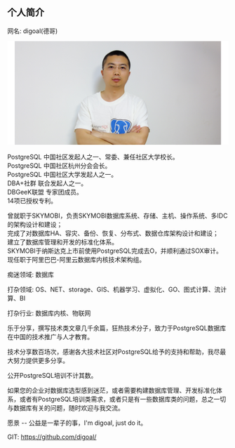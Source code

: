 ## 个人简介
网名: digoal(德哥)    
  
![pic](digoal.png)  
    
PostgreSQL 中国社区发起人之一、常委、兼任社区大学校长。  
PostgreSQL 中国社区杭州分会会长。  
PostgreSQL 中国社区大学发起人之一。  
DBA+社群 联合发起人之一。  
DBGeeK联盟 专家团成员。  
14项已授权专利。  
  
曾就职于SKYMOBI，负责SKYMOBI数据库系统、存储、主机、操作系统、多IDC的架构设计和建设；  
完成了对数据库HA、容灾、备份、恢复、分布式、数据仓库架构设计和建设；  
建立了数据库管理和开发的标准化体系。  
SKYMOBI于纳斯达克上市前使用PostgreSQL完成去O，并顺利通过SOX审计。  
现任职于阿里巴巴-阿里云数据库内核技术架构组。  
  
痴迷领域: 数据库  
  
打杂领域: OS、NET、storage、GIS、机器学习、虚拟化、GO、图式计算、流计算、BI     
  
打杂行业: 数据库内核、物联网     
  
乐于分享，撰写技术类文章几千余篇，狂热技术分子，致力于PostgreSQL数据库在中国的技术推广与人才教育。  
  
技术分享数百场次，感谢各大技术社区对PostgreSQL给予的支持和帮助，我尽最大努力提供更多分享。     
  
公开PostgreSQL培训不计其数。  
  
如果您的企业对数据库选型感到迷茫，或者需要构建数据库管理、开发标准化体系，或者有PostgreSQL培训类需求，或者只是有一些数据库类的问题，总之一切与数据库有关的问题，随时欢迎与我交流。  
  
愿景 -- 公益是一辈子的事，I'm digoal, just do it。  
  
GIT: https://github.com/digoal/   
